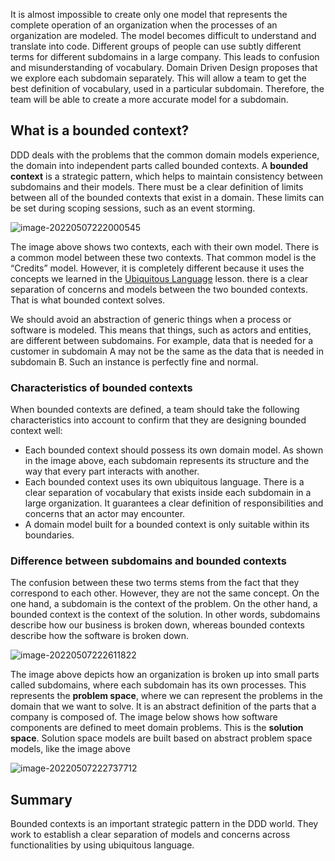 It is almost impossible to create only one model that represents the complete operation of an organization when the processes of an organization are modeled.   The model becomes difficult to understand and translate into code.   Different groups of people can use subtly different terms for different subdomains in a large company. This leads to confusion and misunderstanding of vocabulary. Domain Driven Design proposes that we explore each subdomain separately. This will allow a team to get the best definition of vocabulary, used in a particular subdomain. Therefore, the team will be able to create a more accurate model for a subdomain.



## What is a bounded context?

DDD deals with the problems that the common domain models experience, the domain into independent parts called bounded contexts.   A **bounded context** is a strategic pattern, which helps to maintain consistency between subdomains and their models. There must be a clear definition of limits between all of the bounded contexts that exist in a domain. These limits can be set during scoping sessions, such as an event storming.



![image-20220507222000545](/Users/user/playground/share/nrookie.github.io/collections/Domain-driven-design/Mapping-domain-to-model/image-20220507222000545.png)



The image above shows two contexts, each with their own model. There is a common model between these two contexts. That common model is the “Credits” model.  However, it is completely different because it uses the concepts we learned in the [Ubiquitous Language](https://www.educative.io/collection/page/4927079282376704/4708195672522752/6417035921195008) lesson. there is a clear separation of concerns and models between the two bounded contexts. That is what bounded context solves.



We should avoid an abstraction of generic things when a process or software is modeled. This means that things, such as actors and entities, are different between subdomains. For example, data that is needed for a customer in subdomain A may not be the same as the data that is needed in subdomain B. Such an instance is perfectly fine and normal.



### Characteristics of bounded contexts

When bounded contexts are defined, a team should take the following characteristics into account to confirm that they are designing bounded context well:

- Each bounded context should possess its own domain model. As shown in the image above, each subdomain represents its structure and the way that every part interacts with another.
- Each bounded context uses its own ubiquitous language. There is a clear separation of vocabulary that exists inside each subdomain in a large organization. It guarantees a clear definition of responsibilities and concerns that an actor may encounter.
- A domain model built for a bounded context is only suitable within its boundaries.





### Difference between subdomains and bounded contexts

The confusion between these two terms stems from the fact that they correspond to each other. However, they are not the same concept. On the one hand, a subdomain is the context of the problem. On the other hand, a bounded context is the context of the solution. In other words, subdomains describe how our business is broken down, whereas bounded contexts describe how the software is broken down.



![image-20220507222611822](/Users/user/playground/share/nrookie.github.io/collections/Domain-driven-design/Mapping-domain-to-model/image-20220507222611822.png)

The image above depicts how an organization is broken up into small parts called subdomains, where each subdomain has its own processes. This represents the **problem space**, where we can represent the problems in the domain that we want to solve. It is an abstract definition of the parts that a company is composed of. The image below shows how software components are defined to meet domain problems. This is the **solution space**. Solution space models are built based on abstract problem space models, like the image above





![image-20220507222737712](/Users/user/playground/share/nrookie.github.io/collections/Domain-driven-design/Mapping-domain-to-model/image-20220507222737712.png)





## Summary

Bounded contexts is an important strategic pattern in the DDD world. They work to establish a clear separation of models and concerns across functionalities by using ubiquitous language.





